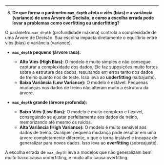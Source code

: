 -----

8.  **De que forma o parâmetro `max_depth` afeta o viés (bias) e a variância (variance) de uma Árvore de Decisão, e como a escolha errada pode levar a problemas como overfitting ou underfitting?**

O parâmetro `max_depth` (profundidade máxima) controla a complexidade de uma Árvore de Decisão. Sua escolha impacta diretamente o equilíbrio entre viés (bias) e variância (variance).

  * **`max_depth` pequeno (árvore rasa):**

      * **Alto Viés (High Bias):** O modelo é muito simples e não consegue capturar a complexidade dos dados. Ele faz suposições muito fortes sobre a estrutura dos dados, resultando em erros tanto nos dados de treino quanto nos de teste. Isso leva ao **underfitting** (subajuste).
      * **Baixa Variância (Low Variance):** O modelo é estável. Pequenas mudanças nos dados de treino não alteram muito a estrutura da árvore.

  * **`max_depth` grande (árvore profunda):**

      * **Baixo Viés (Low Bias):** O modelo é muito complexo e flexível, conseguindo se ajustar perfeitamente aos dados de treino, memorizando até mesmo os ruídos.
      * **Alta Variância (High Variance):** O modelo é muito sensível aos dados de treino. Qualquer pequena mudança pode resultar em uma árvore completamente diferente, o que o torna instável e incapaz de generalizar para novos dados. Isso leva ao **overfitting** (sobreajuste).

A escolha errada de `max_depth` leva a modelos que não generalizam bem: muito baixo causa underfitting, e muito alto causa overfitting.

